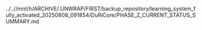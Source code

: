 ../..//mnt/h/ARCHIVE/.UNWRAP/FIRST/backup_repository/learning_system_fully_activated_20250808_091854/DuRiCore/PHASE_Z_CURRENT_STATUS_SUMMARY.md
